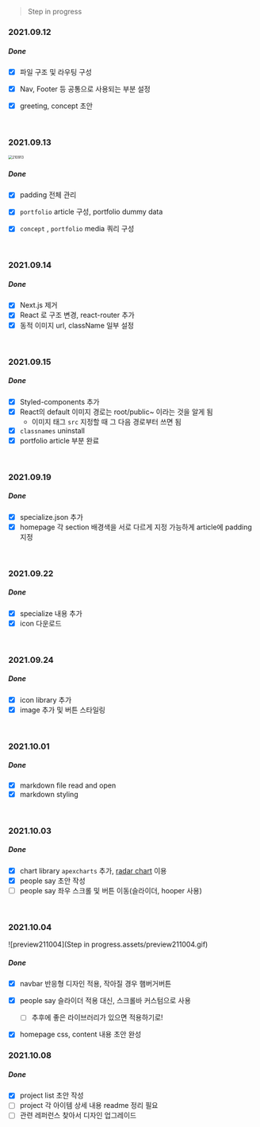 > Step in progress



### 2021.09.12

##### Done

- [x] 파일 구조 및 라우팅 구성
- [x] Nav, Footer 등 공통으로 사용되는 부분 설정
- [x] greeting, concept 초안



<br/>

### 2021.09.13

<img src="Step in progress.assets/210913.gif" alt="210913" style="zoom:50%;" />

##### Done

- [x] padding 전체 관리
- [x] `portfolio` article 구성, portfolio dummy data
- [x] `concept` , `portfolio` media 쿼리 구성



<br/>

### 2021.09.14

##### Done

- [x] Next.js 제거
- [x] React 로 구조 변경, react-router 추가
- [x] 동적 이미지 url, className 일부 설정

<br/>



### 2021.09.15

##### Done

- [x] Styled-components 추가
- [x] React의 default 이미지 경로는 root/public~ 이라는 것을 알게 됨
  - 이미지 태그 `src` 지정할 때 그 다음 경로부터 쓰면 됨
- [x] `classnames` uninstall
- [x] portfolio article 부분 완료

<br/>


### 2021.09.19

##### Done

- [x] specialize.json 추가
- [x] homepage 각 section 배경색을 서로 다르게 지정 가능하게 article에 padding 지정

<br/>

### 2021.09.22

##### Done

- [x] specialize 내용 추가
- [x] icon 다운로드

<br/>

### 2021.09.24

##### Done

- [x] icon library 추가
- [x] image 추가 및 버튼 스타일링

<br/>

### 2021.10.01

##### Done

- [x] markdown file read and open
- [x] markdown styling

<br/>

### 2021.10.03

##### Done

- [x] chart library `apexcharts` 추가, [radar chart](https://apexcharts.com/react-chart-demos/radar-charts/radar-with-polygon-fill/) 이용
- [x] people say 초안 작성
- [ ] people say 좌우 스크롤 및 버튼 이동(슬라이더, hooper 사용)

<br/>

### 2021.10.04

![preview211004](Step in progress.assets/preview211004.gif)

##### Done

- [x] navbar 반응형 디자인 적용, 작아질 경우 햄버거버튼
- [x] people say 슬라이더 적용 대신, 스크롤바 커스텀으로 사용
  - [ ] 추후에 좋은 라이브러리가 있으면 적용하기로!
- [x] homepage css, content 내용 초안 완성



### 2021.10.08

##### Done

- [x] project list 초안 작성
- [ ] project 각 아이템 상세 내용 readme 정리 필요
- [ ] 관련 레퍼런스 찾아서 디자인 업그레이드

<br/>
